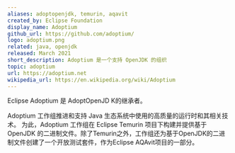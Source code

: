 ```yaml
---
aliases: adoptopenjdk, temurin, aqavit
created_by: Eclipse Foundation
display_name: Adoptium
github_url: https://github.com/adoptium/
logo: adoptium.png
related: java, openjdk
released: March 2021
short_description: Adoptium 是一个支持 OpenJDK 的组织
topic: adoptium
url: https://adoptium.net
wikipedia_url: https://en.wikipedia.org/wiki/Adoptium
---
```

Eclipse Adoptium 是 AdoptOpenJD K的继承者。

Adoptium 工作组推进和支持 Java 生态系统中使用的高质量的运行时和其相关技术。 为此，Adoptium 工作组在 Eclipse Temurin 项目下构建并提供基于 OpenJDK 的二进制文件。除了Temurin之外，工作组还为基于OpenJDK的二进制文件创建了一个开放测试套件，作为Eclipse AQAvit项目的一部分。